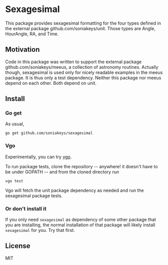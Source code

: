 # Sexagesimal

This package provides sexagesimal formatting for the four types defined in the
external package github.com/soniakeys/unit.  Those types are Angle, HourAngle,
RA, and Time.

## Motivation

Code in this package was written to support the external package
github.com/soniakeys/meeus, a collection of astronomy routines.  Actually
though, sexagesimal is used only for nicely readable examples in the meeus
package.  It is thus only a test dependency.  Neither this package nor
meeus depend on each other.  Both depend on unit.

## Install

### Go get

As usual,

    go get github.com/soniakeys/sexagesimal

### Vgo

Experimentally, you can try [vgo](https://research.swtch.com/vgo).

To run package tests, clone the repository -- anywhere! it doesn't have to
be under GOPATH -- and from the cloned directory run

    vgo test

Vgo will fetch the unit package dependency as needed and run the sexagesimal
package tests.

### Or don't install it

If you only need `sexagesimal` as dependency of some other package that you
are installing, the normal installation of that package will likely install
`sexagesimal` for you.  Try that first.

## License

MIT
